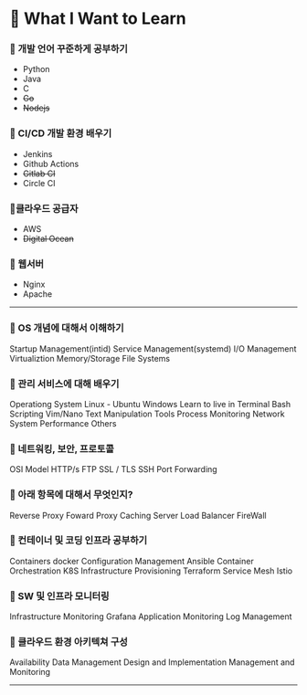 # 📌 What I Want to Learn

### 📌 개발 언어 꾸준하게 공부하기
- Python
- Java
- C
- ~~Go~~
- ~~Nodejs~~

### 📌 CI/CD 개발 환경 배우기
- Jenkins
- Github Actions
- ~~Gitlab CI~~
- Circle CI

### 📌클라우드 공급자
- AWS
- ~~Digital Ocean~~

### 📌 웹서버
- Nginx
- Apache

-----

### 📌 OS 개념에 대해서 이해하기
Startup Management(intid)
Service Management(systemd)
I/O Management
Virtualiztion
Memory/Storage
File Systems

### 📌 관리 서비스에 대해 배우기
Operationg System
Linux - Ubuntu
Windows
Learn to live in Terminal
Bash Scripting
Vim/Nano
Text Manipulation Tools
Process Monitoring
Network
System Performance
Others

### 📌 네트워킹, 보안, 프로토콜
OSI Model
HTTP/s
FTP
SSL / TLS
SSH
Port Forwarding

### 📌 아래 항목에 대해서 무엇인지?
Reverse Proxy
Foward Proxy
Caching Server
Load Balancer
FireWall

### 📌 컨테이너 및 코딩 인프라 공부하기
Containers
docker
Configuration Management
Ansible
Container Orchestration
K8S
Infrastructure Provisioning
Terraform
Service Mesh
Istio

### 📌 SW 및 인프라 모니터링
Infrastructure Monitoring
Grafana
Application Monitoring
Log Management

### 📌 클라우드 환경 아키텍쳐 구성
Availability
Data Management
Design and Implementation
Management and Monitoring

---
